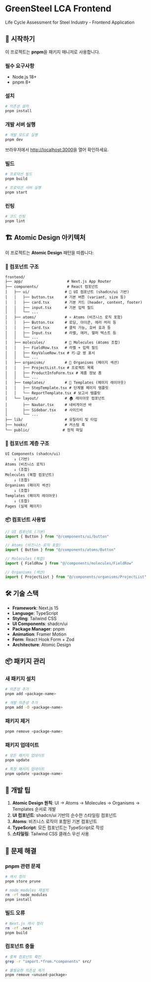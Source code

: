 # GreenSteel LCA Frontend

Life Cycle Assessment for Steel Industry - Frontend Application

## 🚀 시작하기

이 프로젝트는 **pnpm**을 패키지 매니저로 사용합니다.

### 필수 요구사항

- Node.js 18+
- pnpm 8+

### 설치

```bash
# 의존성 설치
pnpm install
```

### 개발 서버 실행

```bash
# 개발 모드로 실행
pnpm dev
```

브라우저에서 [http://localhost:3000](http://localhost:3000)을 열어 확인하세요.

### 빌드

```bash
# 프로덕션 빌드
pnpm build

# 프로덕션 서버 실행
pnpm start
```

### 린팅

```bash
# 코드 린팅
pnpm lint
```

## 🏗️ Atomic Design 아키텍처

이 프로젝트는 **Atomic Design** 패턴을 따릅니다:

### 📁 컴포넌트 구조

```text
frontend/
├── app/                    # Next.js App Router
├── components/             # React 컴포넌트
│   ├── ui/                # 🎨 UI 컴포넌트 (shadcn/ui 기반)
│   │   ├── button.tsx     # 기본 버튼 (variant, size 등)
│   │   ├── card.tsx       # 기본 카드 (header, content, footer)
│   │   ├── input.tsx      # 기본 입력 필드
│   │   └── ...
│   ├── atoms/             # ⚛️ Atoms (비즈니스 로직 포함)
│   │   ├── Button.tsx     # 로딩, 아이콘, 에러 처리 등
│   │   ├── Card.tsx       # 클릭 가능, 호버 효과 등
│   │   ├── Input.tsx      # 라벨, 에러, 헬퍼 텍스트 등
│   │   └── ...
│   ├── molecules/         # 🧬 Molecules (Atoms 조합)
│   │   ├── FieldRow.tsx   # 라벨 + 입력 필드
│   │   ├── KeyValueRow.tsx # 키-값 쌍 표시
│   │   └── ...
│   ├── organisms/         # 🦠 Organisms (페이지 섹션)
│   │   ├── ProjectList.tsx # 프로젝트 목록
│   │   ├── ProductInfoForm.tsx # 제품 정보 폼
│   │   └── ...
│   ├── templates/         # 📄 Templates (페이지 레이아웃)
│   │   ├── StepTemplate.tsx # 단계별 페이지 템플릿
│   │   └── ReportTemplate.tsx # 보고서 템플릿
│   └── layout/            # 🏠 레이아웃 컴포넌트
│       ├── Navbar.tsx     # 네비게이션 바
│       ├── Sidebar.tsx    # 사이드바
│       └── ...
├── lib/                   # 유틸리티 및 타입
├── hooks/                 # 커스텀 훅
└── public/               # 정적 파일
```

### 🔄 컴포넌트 계층 구조

```text
UI Components (shadcn/ui)
    ↓ (기반)
Atoms (비즈니스 로직)
    ↓ (조합)
Molecules (복합 컴포넌트)
    ↓ (조합)
Organisms (페이지 섹션)
    ↓ (조합)
Templates (페이지 레이아웃)
    ↓ (조합)
Pages (실제 페이지)
```

### 📦 컴포넌트 사용법

```typescript
// UI 컴포넌트 (기본)
import { Button } from "@/components/ui/button"

// Atoms (비즈니스 로직 포함)
import { Button } from "@/components/atoms/Button"

// Molecules (복합)
import { FieldRow } from "@/components/molecules/FieldRow"

// Organisms (섹션)
import { ProjectList } from "@/components/organisms/ProjectList"
```

## 🛠 기술 스택

- **Framework**: Next.js 15
- **Language**: TypeScript
- **Styling**: Tailwind CSS
- **UI Components**: shadcn/ui
- **Package Manager**: pnpm
- **Animation**: Framer Motion
- **Form**: React Hook Form + Zod
- **Architecture**: Atomic Design

## 📦 패키지 관리

### 새 패키지 설치

```bash
# 의존성 추가
pnpm add <package-name>

# 개발 의존성 추가
pnpm add -D <package-name>
```

### 패키지 제거

```bash
pnpm remove <package-name>
```

### 패키지 업데이트

```bash
# 모든 패키지 업데이트
pnpm update

# 특정 패키지 업데이트
pnpm update <package-name>
```

## 🔧 개발 팁

1. **Atomic Design 원칙**: UI → Atoms → Molecules → Organisms → Templates 순서로 개발
2. **UI 컴포넌트**: shadcn/ui 기반의 순수한 스타일링 컴포넌트
3. **Atoms**: 비즈니스 로직이 포함된 기본 컴포넌트
4. **TypeScript**: 모든 컴포넌트는 TypeScript로 작성
5. **스타일링**: Tailwind CSS 클래스 우선 사용

## 🐛 문제 해결

### pnpm 관련 문제

```bash
# 캐시 정리
pnpm store prune

# node_modules 재설치
rm -rf node_modules
pnpm install
```

### 빌드 오류

```bash
# Next.js 캐시 정리
rm -rf .next
pnpm build
```

### 컴포넌트 충돌

```bash
# 중복 컴포넌트 확인
grep -r "import.*from.*components" src/

# 불필요한 의존성 제거
pnpm remove <unused-package>
```
